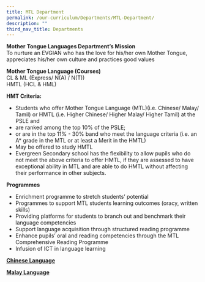 ```yaml
---
title: MTL Department
permalink: /our-curriculum/Departments/MTL-Department/
description: ""
third_nav_title: Departments
---
```

**Mother** **Tongue Languages Department’s Mission**  
To nurture an EVGIAN who has the love for his/her own Mother Tongue, appreciates his/her own culture and practices good values

**Mother Tongue Language (Courses)**  
CL & ML (Express/ N(A) / N(T))  
HMTL (HCL & HML)

**HMT Criteria:**

*   Students who offer Mother Tongue Language (MTL)(i.e. Chinese/ Malay/ Tamil) or HMTL (i.e. Higher Chinese/ Higher Malay/ Higher Tamil) at the PSLE and
*   are ranked among the top 10% of the PSLE;
*   or are in the top 11% - 30% band who meet the language criteria (i.e. an A\* grade in the MTL or at least a Merit in the HMTL)
*   May be offered to study HMTL
*   Evergreen Secondary school has the flexibility to allow pupils who do not meet the above criteria to offer HMTL, if they are assessed to have exceptional ability in MTL and are able to do HMTL without affecting their performance in other subjects.

**Programmes**

*   Enrichment programme to stretch students’ potential
*   Programmes to support MTL students learning outcomes (oracy, written skills)
*   Providing platforms for students to branch out and benchmark their language competencies
*   Support language acquisition through structured reading programme
*   Enhance pupils’ oral and reading competencies through the MTL Comprehensive Reading Programme
*   Infusion of ICT in language learning

**[Chinese Language](/mtl-department/Chinese-Language/)**

**[Malay Language](/mtl-department/Malay-Language/)**